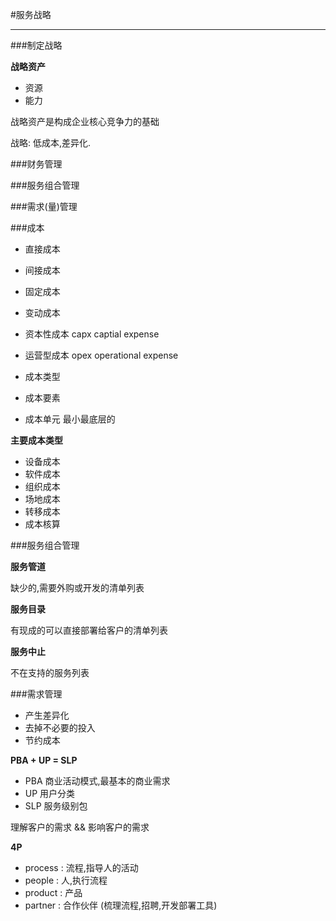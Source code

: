 #服务战略

---

###制定战略

**战略资产**

* 资源
* 能力

战略资产是构成企业核心竞争力的基础


战略: 低成本,差异化.

###财务管理


###服务组合管理


###需求(量)管理



###成本

* 直接成本
* 间接成本


* 固定成本
* 变动成本
* 资本性成本 capx  captial expense
* 运营型成本 opex  operational expense

* 成本类型
* 成本要素
* 成本单元 最小最底层的

**主要成本类型**

* 设备成本
* 软件成本
* 组织成本
* 场地成本
* 转移成本
* 成本核算

###服务组合管理

**服务管道**

缺少的,需要外购或开发的清单列表

**服务目录**

有现成的可以直接部署给客户的清单列表

**服务中止**

不在支持的服务列表

###需求管理

* 产生差异化
* 去掉不必要的投入
* 节约成本

**PBA + UP = SLP**

* PBA 商业活动模式,最基本的商业需求
* UP  用户分类
* SLP 服务级别包

理解客户的需求 && 影响客户的需求

**4P**

* process : 流程,指导人的活动
* people : 人,执行流程
* product : 产品
* partner : 合作伙伴 (梳理流程,招聘,开发部署工具)







